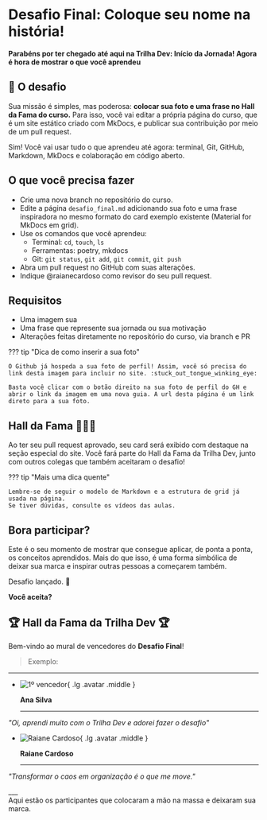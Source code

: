# Desafio Final: Coloque seu nome na história!

**Parabéns por ter chegado até aqui na Trilha Dev: Início da Jornada!
Agora é hora de mostrar o que você aprendeu**

## :rocket: O desafio
Sua missão é simples, mas poderosa: **colocar sua foto e uma frase no Hall da Fama do curso.**
Para isso, você vai editar a própria página do curso, que é um site estático criado com MkDocs, e publicar sua contribuição por meio de um pull request.

Sim! Você vai usar tudo o que aprendeu até agora: terminal, Git, GitHub, Markdown, MkDocs e colaboração em código aberto.

##  O que você precisa fazer
- Crie uma nova branch no repositório do curso.
- Edite a página `desafio_final.md` adicionando sua foto e uma frase inspiradora no mesmo formato do card exemplo existente (Material for MkDocs em grid).
- Use os comandos que você aprendeu:
    - Terminal: `cd`, `touch`, `ls`
    - Ferramentas: poetry, mkdocs
    - Git: `git status`, `git add`, `git commit`, `git push`
- Abra um pull request no GitHub com suas alterações.
- Indique @raianecardoso como revisor do seu pull request.

##  Requisitos
- Uma imagem sua
- Uma frase que represente sua jornada ou sua motivação
- Alterações feitas diretamente no repositório do curso, via branch e PR

??? tip "Dica de como inserir a sua foto"

    O Github já hospeda a sua foto de perfil! Assim, você só precisa do link desta imagem para incluir no site. :stuck_out_tongue_winking_eye:
    
    Basta você clicar com o botão direito na sua foto de perfil do GH e abrir o link da imagem em uma nova guia. A url desta página é um link direto para a sua foto.

##  Hall da Fama :star2::star2::star2:
Ao ter seu pull request aprovado, seu card será exibido com destaque na seção especial do site.
Você fará parte do Hall da Fama da Trilha Dev, junto com outros colegas que também aceitaram o desafio!

??? tip "Mais uma dica quente"

    Lembre-se de seguir o modelo de Markdown e a estrutura de grid já usada na página.
    Se tiver dúvidas, consulte os vídeos das aulas.


##  Bora participar?
Este é o seu momento de mostrar que consegue aplicar, de ponta a ponta, os conceitos aprendidos.
Mais do que isso, é uma forma simbólica de deixar sua marca e inspirar outras pessoas a começarem também.

Desafio lançado. :tada:

**Você aceita?**

## :trophy: Hall da Fama da Trilha Dev :trophy:

Bem-vindo ao mural de vencedores do **Desafio Final**!  

> Exemplo: 

---
<div class="grid cards" markdown>

-   ![1º vencedor](https://blush.design/api/download?shareUri=pkrldsKh6aPqLy9l&c=Hair_0%7E4b2500-0.0.2.0%7Efecb51_Skin_0%7Efbefe3-0.0.2.0%7E8b4500&bg=1e2129&w=800&h=800&fm=png){ .lg .avatar .middle }
    
    __Ana Silva__

    ---
   _"Oi, aprendi muito com o Trilha Dev e adorei fazer o desafio"_

-   ![Raiane Cardoso](https://avatars.githubusercontent.com/u/166438302?v=4){ .lg .avatar .middle }
    
    __Raiane Cardoso__

    ---
   _"Transformar o caos em organização é o que me move."_

</div>
___

<div class="destaque centralizado">
Aqui estão os participantes que colocaram a mão na massa e deixaram sua marca.
</div>

<!--- Insira o seu card aqui abaixo --->